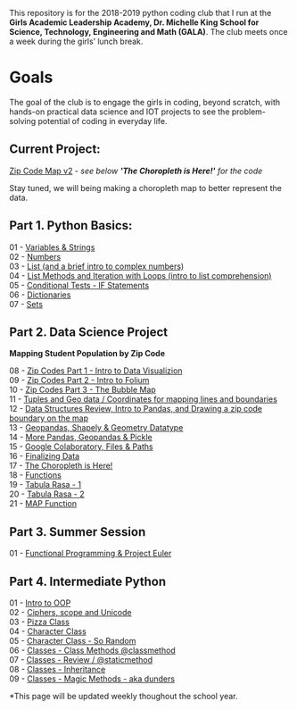 
This repository is for the 2018-2019 python coding club that I run at the **Girls Academic Leadership Academy, Dr. Michelle King School for Science, Technology, Engineering and Math (GALA)**.  The club meets once a week during the girls’ lunch break. 


# Goals
The goal of the club is to engage the girls in coding, beyond scratch, with hands-on practical data science and IOT projects to see the problem-solving potential of coding in everyday life. 

## Current Project:
[Zip Code Map v2](gala_zip_map_v2.ipynb) - *see below **'The Choropleth is Here!'** for the code*

Stay tuned, we will being making a choropleth map to better represent the data.

## Part 1. Python Basics:
01 - [Variables & Strings](GALA_Coding_Club_01.ipynb)<br>
02 - [Numbers](GALA_Coding_Club_02.ipynb)<br>
03 - [List (and a brief intro to complex numbers)](GALA_Coding_Club_03.ipynb)<br>
04 - [List Methods and Iteration with Loops (intro to list comprehension)](GALA_Coding_Club_04.ipynb)<br>
05 - [Conditional Tests - IF Statements](GALA_Coding_Club_05.ipynb)<br>
06 - [Dictionaries](GALA_Coding_Club_06.ipynb)<br>
07 - [Sets](GALA_Coding_Club_07.ipynb)

## Part 2. Data Science Project
**Mapping Student Population by Zip Code**

08 - [Zip Codes Part 1 - Intro to Data Visualizion](GALA_Coding_Club_08.ipynb)<br>
09 - [Zip Codes Part 2 - Intro to Folium](GALA_Coding_Club_09.ipynb)<br>
10 - [Zip Codes Part 3 - The Bubble Map](GALA_Coding_Club_10.ipynb)<br>
11 - [Tuples and Geo data / Coordinates for mapping lines and boundaries](GALA_Coding_Club_11.ipynb)<br>
12 - [Data Structures Review, Intro to Pandas, and Drawing a zip code boundary on the map](GALA_Coding_Club_12.ipynb)<br>
13 - [Geopandas, Shapely & Geometry Datatype](GALA_Coding_Club_13.ipynb)<br>
14 - [More Pandas, Geopandas & Pickle](GALA_Coding_Club_14.ipynb)<br>
15 - [Google Colaboratory, Files & Paths](GALA_Coding_Club_15.ipynb)<br>
16 - [Finalizing Data](GALA_Coding_Club_16.ipynb)<br>
17 - [The Choropleth is Here!](GALA_Coding_Club_17.ipynb)<br>
18 - [Functions](GALA_Coding_Club_18.ipynb)<br>
19 - [Tabula Rasa - 1](GALA_Coding_Club_19.ipynb)<br>
20 - [Tabula Rasa - 2](GALA_Coding_Club_20.ipynb)<br>
21 - [MAP Function](GALA_Coding_Club_21.ipynb)<br>

## Part 3. Summer Session

01 - [Functional Programming  & Project Euler](GALA_SummerSession_01.ipynb)<br>

## Part 4.  Intermediate Python

01 - [Intro to OOP](GALA_Coding_Club_22.ipynb)<br>
02 - [Ciphers, scope and Unicode](GALA_Coding_Club_23.ipynb)<br>
03 - [Pizza Class](GALA_Coding_Club_24.ipynb)<br>
04 - [Character Class](GALA_Coding_Club_25.ipynb)<br>
05 - [Character Class - So Random](GALA_Coding_Club_26.ipynb)<br>
06 - [Classes - Class Methods @classmethod](GALA_Coding_Club_27.ipynb)<br>
07 - [Classes - Review / @staticmethod](GALA_Coding_Club_28.ipynb)<br>
08 - [Classes - Inheritance](GALA_Coding_Club_29.ipynb)<br>
09 - [Classes - Magic Methods - aka dunders](GALA_Coding_Club_30.ipynb)<br>


*This page will be updated weekly thoughout the school year.
